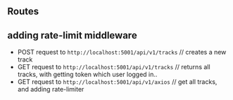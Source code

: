 ## Routes

## adding rate-limit middleware

- POST request to `http://localhost:5001/api/v1/tracks` // creates a new track
- GET request to `http://localhost:5001/api/v1/tracks` // returns all tracks, with getting token which user logged in..
- GET request to `http://localhost:5001/api/v1/axios` // get all tracks, and adding rate-limiter